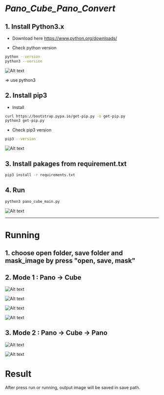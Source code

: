 # _Pano_Cube_Pano_Convert_

## 1. Install Python3.x
- Download here
https://www.python.org/downloads/

- Check python version
```sh
python --version
python3 --version
```
![Alt text](https://github.com/Mthanh/Pano_Cube_Pano_Convert/blob/master/assert/python_version.png) 

=> use python3

## 2. Install pip3
- Install
```sh
curl https://bootstrap.pypa.io/get-pip.py -o get-pip.py
python3 get-pip.py
```

- Check pip3 version
```sh
pip3 --version
```

![Alt text](https://github.com/Mthanh/Pano_Cube_Pano_Convert/blob/master/assert/pip_version.png) 

## 3. Install pakages from requirement.txt 
```sh
pip3 install -r requirements.txt
```

## 4. Run
```sh
python3 pano_cube_main.py
```
![Alt text](https://github.com/Mthanh/Pano_Cube_Pano_Convert/blob/master/assert/mode1_window.png) 


------------------

# Running

## 1. choose open folder, save folder and mask_image by press "open, save, mask"

## 2. Mode 1 : Pano -> Cube
![Alt text](https://github.com/Mthanh/Pano_Cube_Pano_Convert/blob/master/assert/mode1_click.png) 

![Alt text](https://github.com/Mthanh/Pano_Cube_Pano_Convert/blob/master/assert/mode1_result.png) 

![Alt text](https://github.com/Mthanh/Pano_Cube_Pano_Convert/blob/master/assert/mode1_cube_mode.png)

![Alt text](https://github.com/Mthanh/Pano_Cube_Pano_Convert/blob/master/assert/mode1_cube_only.png) 

## 3. Mode 2 : Pano -> Cube -> Pano

![Alt text](https://github.com/Mthanh/Pano_Cube_Pano_Convert/blob/master/assert/mode2_click.png) 

![Alt text](https://github.com/Mthanh/Pano_Cube_Pano_Convert/blob/master/assert/mode2_result.png) 

# Result

After press run or running, output image will be saved in save path.




